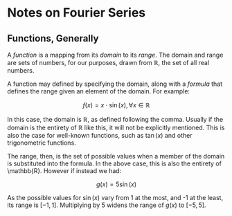 Notes on Fourier Series
=======================

Functions, Generally
--------------------

A *function* is a mapping from its *domain* to its *range*. The domain and range are sets of numbers, for our purposes, drawn from $\mathbb{R}$, the set of all real numbers.

A function may defined by specifying the domain, along with a *formula* that defines the range given an element of the domain. For example:

$$
f(x)=x\cdot\sin(x), \forall x\in\mathbb{R}
$$

In this case, the domain is $\mathbb{R}$, as defined following the comma. Usually if the domain is the entirety of $\mathbb{R}$ like this, it will not be explicitly mentioned. This is also the case for well-known functions, such as $\tan(x)$ and other trigonometric functions.

The range, then, is the set of possible values when a member of the domain is substituted into the formula. In the above case, this is also the entirety of \mathbb{R}. However if instead we had:

$$
g(x)=5\sin(x)
$$

As the possible values for $\sin(x)$ vary from 1 at the most, and -1 at the least, its range is $[-1,1]$. Multiplying by 5 widens the range of $g(x)$ to $[-5,5]$.